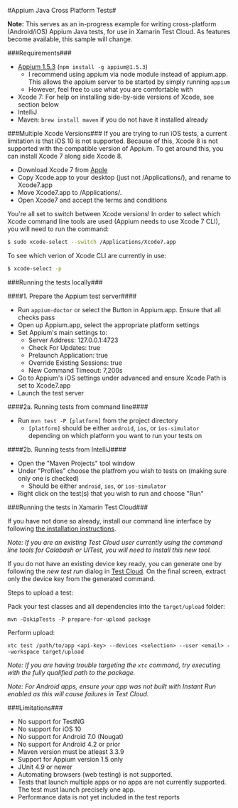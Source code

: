 #Appium Java Cross Platform Tests#

**Note:** This serves as an in-progress example for writing cross-platform (Android/iOS) Appium Java tests, for use in Xamarin Test Cloud. As features become available, this sample will change.

###Requirements###
+ [Appium 1.5.3](https://www.npmjs.com/package/appium) (`npm install -g appium@1.5.3`)
  + I recommend using appium via node module instead of appium.app. This allows the appium server to be started by simply running `appium`
  + However, feel free to use what you are comfortable with
+ Xcode 7: For help on installing side-by-side versions of Xcode, see section below
+ IntelliJ
+ Maven: `brew install maven` if you do not have it installed already

###Multiple Xcode Versions###
If you are trying to run iOS tests, a current limitation is that iOS 10 is not supported. Because of this, Xcode 8 is not supported with the compatible version of Appium. To get around this, you can install Xcode 7 along side Xcode 8.

+ Download Xcode 7 from [Apple](http://developer.apple.com/download/more) 
+ Copy Xcode.app to your desktop (just not /Applications/), and rename to Xcode7.app
+ Move Xcode7.app to /Applications/.
+ Open Xcode7 and accept the terms and conditions

You're all set to switch between Xcode versions! In order to select which Xcode command line tools are used (Appium needs to use Xcode 7 CLI), you will need to run the command:
``` bash
$ sudo xcode-select --switch /Applications/Xcode7.app
```
To see which verion of Xcode CLI are currently in use:
``` bash
$ xcode-select -p
```

###Running the tests locally###

####1. Prepare the Appium test server####
+ Run `appium-doctor` or select the Button in Appium.app. Ensure that all checks pass
+ Open up Appium.app, select the appropriate platform settings
+ Set Appium's main settings to:
    + Server Address: 127.0.0.1:4723
    + Check For Updates: true
    + Prelaunch Application: true
    + Override Existing Sessions: true
    + New Command Timeout: 7,200s
+ Go to Appium's iOS settings under advanced and ensure Xcode Path is set to Xcode7.app
+ Launch the test server

####2a. Running tests from command line####
+ Run `mvn test -P [platform]` from the project directory
    + `[platform]` should be either `android`, `ios`, or `ios-simulator` depending on which platform you want to run your tests on

####2b. Running tests from IntelliJ####
+ Open the "Maven Projects" tool window
+ Under "Profiles" choose the platfrom you wish to tests on (making sure only one is checked)
    + Should be either `android`, `ios`, or `ios-simulator`
+ Right click on the test(s) that you wish to run and choose "Run"

###Running the tests in Xamarin Test Cloud###

If you have not done so already, install our command line interface by following [the installation instructions](UploaderInstall.md/#installation).

*Note: If you are an existing Test Cloud user currently using the command line tools for Calabash or UITest, you will need to install this new tool.*

If you do not have an existing device key ready, you can generate one by following the *new test run* dialog in [Test Cloud](https://testcloud.xamarin.com). On the final screen, extract only the device key from the generated command.

Steps to upload a test:

Pack your test classes and all dependencies into the `target/upload` folder:

```
mvn -DskipTests -P prepare-for-upload package
```

Perform upload:

```
xtc test /path/to/app <api-key> --devices <selection> --user <email> --workspace target/upload 
```
*Note: If you are having trouble targeting the `xtc` command, try executing with the fully qualified path to the package.*

*Note: For Android apps, ensure your app was not built with Instant Run enabled as this will cause failures in Test Cloud.*

###Limitations###
* No support for TestNG
* No support for iOS 10
* No support for Android 7.0 (Nougat)
* No support for Android 4.2 or prior
* Maven version must be atleast 3.3.9
* Support for Appium version 1.5 only 
* JUnit 4.9 or newer 
* Automating browsers (web testing) is not supported.
* Tests that launch multiple apps or no apps are not currently supported. The test must launch precisely one app.
* Performance data is not yet included in the test reports
